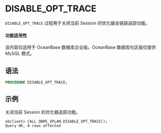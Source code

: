 # DISABLE_OPT_TRACE

`DISABLE_OPT_TRACE` 过程用于关闭当前 Session 的优化器全链路追踪功能。

  <main id="notice" >
    <h4>功能适用性</h4>
    <p>该内容仅适用于 OceanBase 数据库企业版。OceanBase 数据库社区版仅提供 MySQL 模式。</p>
  </main>
  
## 语法

```sql
PROCEDURE DISABLE_OPT_TRACE;
```

## 示例

关闭当前 Session 的优化器追踪功能。

```shell
obclient> CALL DBMS_XPLAN.DISABLE_OPT_TRACE();
Query OK, 0 rows affected 
```

